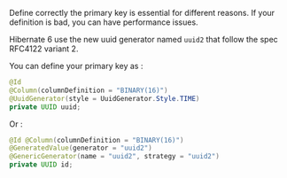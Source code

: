 Define correctly the primary key is essential for different reasons.
If your definition is bad, you can have performance issues.

Hibernate 6 use the new uuid generator named `uuid2` that follow the spec RFC4122 variant 2.

You can define your primary key as :
```java
@Id
@Column(columnDefinition = "BINARY(16)")
@UuidGenerator(style = UuidGenerator.Style.TIME)
private UUID uuid;
```

Or :
```java
@Id @Column(columnDefinition = "BINARY(16)")
@GeneratedValue(generator = "uuid2")
@GenericGenerator(name = "uuid2", strategy = "uuid2")
private UUID id;
```
